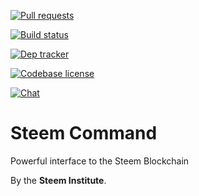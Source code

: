 [![Pull requests](https://img.shields.io/badge/PRs-Welcome-brightgreen.svg)](https://github.com/peerquery/beta/pulls)
[![Build status](https://travis-ci.org/peerquery/beta.svg?branch=master)](https://travis-ci.org/peerquery/beta)
[![Dep tracker](https://david-dm.org/peerquery/beta.svg)](https://david-dm.org/peerquery/beta)
[![Codebase license](https://img.shields.io/badge/License-MIT-blue.svg)](https://github.com/peerquery/beta/blob/master/LICENSE)
[![Chat](https://img.shields.io/badge/Chat-Discord-ff69b4.svg)](https://https://discord.gg/xeSnGc8)

# Steem Command

Powerful interface to the Steem Blockchain

By the **Steem Institute**.
